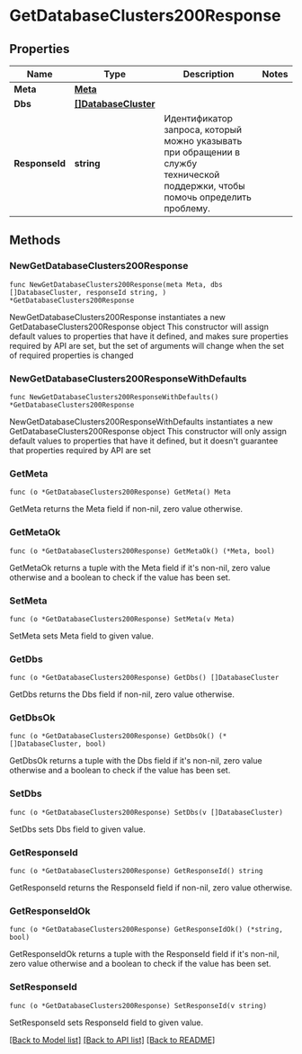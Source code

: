 # GetDatabaseClusters200Response

## Properties

Name | Type | Description | Notes
------------ | ------------- | ------------- | -------------
**Meta** | [**Meta**](Meta.md) |  | 
**Dbs** | [**[]DatabaseCluster**](DatabaseCluster.md) |  | 
**ResponseId** | **string** | Идентификатор запроса, который можно указывать при обращении в службу технической поддержки, чтобы помочь определить проблему. | 

## Methods

### NewGetDatabaseClusters200Response

`func NewGetDatabaseClusters200Response(meta Meta, dbs []DatabaseCluster, responseId string, ) *GetDatabaseClusters200Response`

NewGetDatabaseClusters200Response instantiates a new GetDatabaseClusters200Response object
This constructor will assign default values to properties that have it defined,
and makes sure properties required by API are set, but the set of arguments
will change when the set of required properties is changed

### NewGetDatabaseClusters200ResponseWithDefaults

`func NewGetDatabaseClusters200ResponseWithDefaults() *GetDatabaseClusters200Response`

NewGetDatabaseClusters200ResponseWithDefaults instantiates a new GetDatabaseClusters200Response object
This constructor will only assign default values to properties that have it defined,
but it doesn't guarantee that properties required by API are set

### GetMeta

`func (o *GetDatabaseClusters200Response) GetMeta() Meta`

GetMeta returns the Meta field if non-nil, zero value otherwise.

### GetMetaOk

`func (o *GetDatabaseClusters200Response) GetMetaOk() (*Meta, bool)`

GetMetaOk returns a tuple with the Meta field if it's non-nil, zero value otherwise
and a boolean to check if the value has been set.

### SetMeta

`func (o *GetDatabaseClusters200Response) SetMeta(v Meta)`

SetMeta sets Meta field to given value.


### GetDbs

`func (o *GetDatabaseClusters200Response) GetDbs() []DatabaseCluster`

GetDbs returns the Dbs field if non-nil, zero value otherwise.

### GetDbsOk

`func (o *GetDatabaseClusters200Response) GetDbsOk() (*[]DatabaseCluster, bool)`

GetDbsOk returns a tuple with the Dbs field if it's non-nil, zero value otherwise
and a boolean to check if the value has been set.

### SetDbs

`func (o *GetDatabaseClusters200Response) SetDbs(v []DatabaseCluster)`

SetDbs sets Dbs field to given value.


### GetResponseId

`func (o *GetDatabaseClusters200Response) GetResponseId() string`

GetResponseId returns the ResponseId field if non-nil, zero value otherwise.

### GetResponseIdOk

`func (o *GetDatabaseClusters200Response) GetResponseIdOk() (*string, bool)`

GetResponseIdOk returns a tuple with the ResponseId field if it's non-nil, zero value otherwise
and a boolean to check if the value has been set.

### SetResponseId

`func (o *GetDatabaseClusters200Response) SetResponseId(v string)`

SetResponseId sets ResponseId field to given value.



[[Back to Model list]](../README.md#documentation-for-models) [[Back to API list]](../README.md#documentation-for-api-endpoints) [[Back to README]](../README.md)



